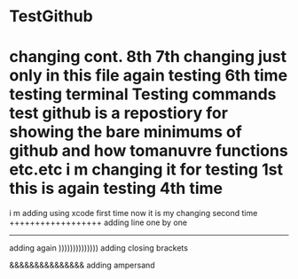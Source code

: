 TestGithub
==========

changing cont. 8th
7th changing just only in this file
again testing 6th time
testing terminal
Testing commands
test github is a repostiory for showing the bare minimums of github and how tomanuvre functions etc.etc
i m changing it for testing 1st
this is again testing 4th time
========================

i m adding using xcode first time 
now it is my changing second time
++++++++++++++++++
adding line one by one
______________________
adding again
))))))))))))))
adding closing brackets

&&&&&&&&&&&&&&&
adding ampersand